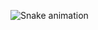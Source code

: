 
![Snake animation](https://github.com/Nobre7/Nobre7/blob/output/github-contribution-grid-snake.svg)
